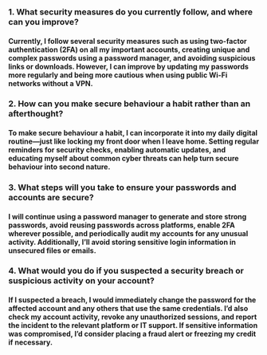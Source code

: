 ### 1. What security measures do you currently follow, and where can you improve?
#### Currently, I follow several security measures such as using two-factor authentication (2FA) on all my important accounts, creating unique and complex passwords using a password manager, and avoiding suspicious links or downloads. However, I can improve by updating my passwords more regularly and being more cautious when using public Wi-Fi networks without a VPN.

### 2. How can you make secure behaviour a habit rather than an afterthought?
#### To make secure behaviour a habit, I can incorporate it into my daily digital routine—just like locking my front door when I leave home. Setting regular reminders for security checks, enabling automatic updates, and educating myself about common cyber threats can help turn secure behaviour into second nature.

### 3. What steps will you take to ensure your passwords and accounts are secure?
#### I will continue using a password manager to generate and store strong passwords, avoid reusing passwords across platforms, enable 2FA wherever possible, and periodically audit my accounts for any unusual activity. Additionally, I’ll avoid storing sensitive login information in unsecured files or emails.

### 4. What would you do if you suspected a security breach or suspicious activity on your account?
#### If I suspected a breach, I would immediately change the password for the affected account and any others that use the same credentials. I’d also check my account activity, revoke any unauthorized sessions, and report the incident to the relevant platform or IT support. If sensitive information was compromised, I’d consider placing a fraud alert or freezing my credit if necessary.


